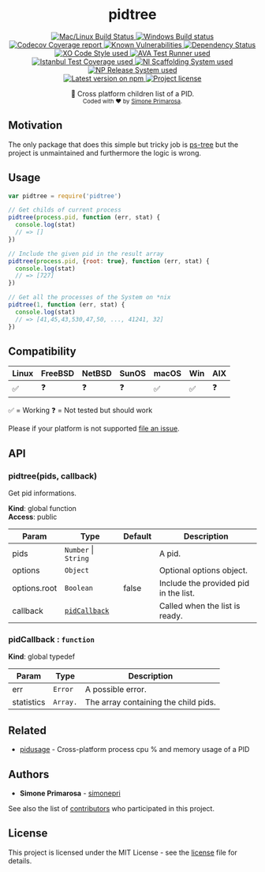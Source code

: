 <h1 align="center">
  <b>pidtree</b>
</h1>
<p align="center">
  <!-- CI - TravisCI -->
  <a href="https://travis-ci.org/simonepri/pidtree">
    <img src="https://img.shields.io/travis/simonepri/pidtree/master.svg?label=MacOS%20%26%20Linux" alt="Mac/Linux Build Status" />
  </a>
  <!-- CI - AppVeyor -->
  <a href="https://ci.appveyor.com/project/simonepri/pidtree">
    <img src="https://img.shields.io/appveyor/ci/simonepri/pidtree/master.svg?label=Windows" alt="Windows Build status" />
  </a>
  <!-- Coverage - Codecov -->
  <a href="https://codecov.io/gh/simonepri/pidtree">
    <img src="https://img.shields.io/codecov/c/github/simonepri/pidtree/master.svg" alt="Codecov Coverage report" />
  </a>
  <!-- DM - Snyk -->
  <a href="https://snyk.io/test/github/simonepri/pidtree?targetFile=package.json">
    <img src="https://snyk.io/test/github/simonepri/pidtree/badge.svg?targetFile=package.json" alt="Known Vulnerabilities" />
  </a>
  <!-- DM - David -->
  <a href="https://david-dm.org/simonepri/pidtree">
    <img src="https://david-dm.org/simonepri/pidtree/status.svg" alt="Dependency Status" />
  </a>

  <br/>

  <!-- Code Style - XO-Prettier -->
  <a href="https://github.com/xojs/xo">
    <img src="https://img.shields.io/badge/code_style-XO+Prettier-5ed9c7.svg" alt="XO Code Style used" />
  </a>
  <!-- Test Runner - AVA -->
  <a href="https://github.com/avajs/ava">
    <img src="https://img.shields.io/badge/test_runner-AVA-fb3170.svg" alt="AVA Test Runner used" />
  </a>
  <!-- Test Coverage - Istanbul -->
  <a href="https://github.com/istanbuljs/nyc">
    <img src="https://img.shields.io/badge/test_coverage-NYC-fec606.svg" alt="Istanbul Test Coverage used" />
  </a>
  <!-- Init - ni -->
  <a href="https://github.com/simonepri/ni">
    <img src="https://img.shields.io/badge/initialized_with-ni-e74c3c.svg" alt="NI Scaffolding System used" />
  </a>
  <!-- Release - np -->
  <a href="https://github.com/sindresorhus/np">
    <img src="https://img.shields.io/badge/released_with-np-6c8784.svg" alt="NP Release System used" />
  </a>

  <br/>

  <!-- Version - npm -->
  <a href="https://www.npmjs.com/package/pidtree">
    <img src="https://img.shields.io/npm/v/pidtree.svg" alt="Latest version on npm" />
  </a>
  <!-- License - MIT -->
  <a href="https://github.com/simonepri/pidtree/tree/master/license">
    <img src="https://img.shields.io/github/license/simonepri/pidtree.svg" alt="Project license" />
  </a>
</p>
<p align="center">
  🚸 Cross platform children list of a PID.

  <br/>

  <sub>
    Coded with ❤️ by <a href="#authors">Simone Primarosa</a>.
  </sub>
</p>

## Motivation
The only package that does this simple but tricky job is [ps-tree][gh:ps-tree]
but the project is unmaintained and furthermore the logic is wrong.

## Usage

```js
var pidtree = require('pidtree')

// Get childs of current process
pidtree(process.pid, function (err, stat) {
  console.log(stat)
  // => []
})

// Include the given pid in the result array
pidtree(process.pid, {root: true}, function (err, stat) {
  console.log(stat)
  // => [727]
})

// Get all the processes of the System on *nix
pidtree(1, function (err, stat) {
  console.log(stat)
  // => [41,45,43,530,47,50, ..., 41241, 32]
})
```

## Compatibility

| Linux | FreeBSD | NetBSD | SunOS | macOS | Win | AIX |
| --- | --- | --- | --- | --- | --- | --- |
| ✅ | ❓ | ❓ | ❓ | ✅ | ✅ | ❓ |

✅ = Working
❓ = Not tested but should work

Please if your platform is not supported [file an issue][new issue].

## API

<a name="pidtree"></a>

### pidtree(pids, callback)
Get pid informations.

**Kind**: global function  
**Access**: public  

| Param | Type | Default |Description |
| --- | --- | --- | --- |
| pids | <code>Number</code> \| <code>String</code> | | A pid. |
| options | <code>Object</code> | | Optional options object. |
| options.root | <code>Boolean</code> | false | Include the provided pid in the list. |
| callback | [<code>pidCallback</code>](#pidCallback) | | Called when the list is ready. |

<a name="pidCallback"></a>

### pidCallback : <code>function</code>
**Kind**: global typedef  

| Param | Type | Description |
| --- | --- | --- |
| err | <code>Error</code> | A possible error. |
| statistics | <code>Array.<Number></code> | The array containing the child pids. |

## Related
- [pidusage][gh:pidusage] -
Cross-platform process cpu % and memory usage of a PID

## Authors
- **Simone Primarosa** - [simonepri][github:simonepri]

See also the list of [contributors][contributors] who participated in this project.

## License
This project is licensed under the MIT License - see the [license][license] file for details.

<!-- Links -->
[new issue]: https://github.com/simonepri/pidtree/issues/new
[license]: https://github.com/simonepri/pidtree/tree/master/license
[contributors]: https://github.com/simonepri/pidtree/contributors

[github:simonepri]: https://github.com/simonepri

[gh:pidusage]: https://github.com/soyuka/pidusage
[gh:ps-tree]: https://github.com/indexzero/ps-tree
